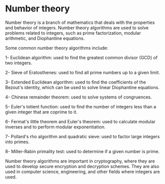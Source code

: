 # Number theory 
Number theory is a branch of mathematics that deals with the properties and behavior of integers. Number theory algorithms are used to solve problems related to integers, such as prime factorization, modular arithmetic, and Diophantine equations.

Some common number theory algorithms include:

1- Euclidean algorithm: used to find the greatest common divisor (GCD) of two integers.

2- Sieve of Eratosthenes: used to find all prime numbers up to a given limit.

3- Extended Euclidean algorithm: used to find the coefficients of the Bezout's identity, which can be used to solve linear Diophantine equations.

4- Chinese remainder theorem: used to solve systems of congruences.

5- Euler's totient function: used to find the number of integers less than a given integer that are coprime to it.

6- Fermat's little theorem and Euler's theorem: used to calculate modular inverses and to perform modular exponentiation.

7- Pollard's rho algorithm and quadratic sieve: used to factor large integers into primes.

8- Miller-Rabin primality test: used to determine if a given number is prime.

Number theory algorithms are important in cryptography, where they are used to develop secure encryption and decryption schemes. They are also used in computer science, engineering, and other fields where integers are used.

